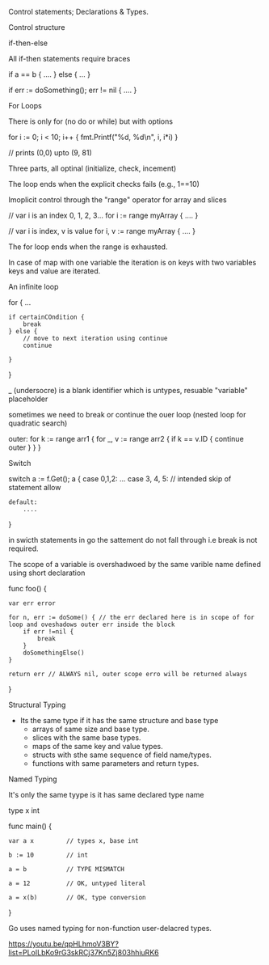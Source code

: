Control statements; Declarations & Types.

Control structure

if-then-else

All if-then statements require braces

if a == b {
    ....
} else {
    ...
}

if err := doSomething(); err != nil {
    ....
}


For Loops

There is only for (no do or while) but with options


for i := 0; i < 10; i++ {
    fmt.Printf("%d, %d\n", i, i*i)
}

// prints (0,0) upto (9, 81)

Three parts, all optinal (initialize, check, incement)

The loop ends when the explicit checks fails (e.g., 1==10)



Imoplicit control through the "range" operator for
array and slices

// var i is an index 0, 1, 2, 3...
for i := range myArray {
    ....
}

// var i is index, v is value
for i, v := range myArray {
    ....
}

The for loop ends when the range is exhausted.


In case of map with one variable the iteration is on keys
with two variables keys and value are iterated.


An infinite loop 

for {
    ...

    if certainCOndition {
        break
    } else {
        // move to next iteration using continue
        continue

    }
}


_ (undersocre) is a blank identifier which is untypes, resuable "variable" placeholder



sometimes we need to break or continue the ouer loop
(nested loop for quadratic search)

outer:
    for k := range arr1 {
        for _, v := range arr2 {
            if k == v.ID {
                continue outer
            }
        }
    }


Switch

switch a := f.Get(); a {
    case 0,1,2:
        ...
    case 3, 4, 5: // intended skip of statement allow

    default:
        ....
}


in swicth statements in go the sattement do not fall through i.e break is not required.

The scope of a variable is overshadwoed by the same varible name defined using short declaration

func foo() {

    var err error

    for n, err := doSome() { // the err declared here is in scope of for loop and oveshadows outer err inside the block
        if err !=nil {
            break
        }
        doSomethingElse()
    }

    return err // ALWAYS nil, outer scope erro will be returned always
}

Structural Typing
 - Its the same type if it has the same structure and base type
    - arrays of same size and base type.
    - slices with the same base types.
    - maps of the same key and value types.
    - structs with sthe same sequence of field name/types.
    - functions with same parameters and return types.

Named Typing

It's only the same tyype is it has same declared type name

type x int

func main() {

    var a x         // types x, base int

    b := 10         // int

    a = b           // TYPE MISMATCH

    a = 12          // OK, untyped literal

    a = x(b)        // OK, type conversion
}

Go uses named typing  for non-function user-delacred types.

https://youtu.be/qpHLhmoV3BY?list=PLoILbKo9rG3skRCj37Kn5Zj803hhiuRK6